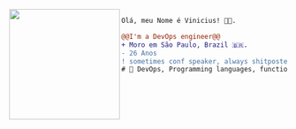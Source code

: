
<img align="left" height="200" src="https://media0.giphy.com/media/v1.Y2lkPTc5MGI3NjExa2puaWQ0Y2xoZWc4OXY5dXI1ZXJ2aHVueWN6aHRsaXJiZjhuamUxMCZlcD12MV9pbnRlcm5hbF9naWZfYnlfaWQmY3Q9Zw/y0XAoHQPmv4CQ/200.webp"/>

```diff
Olá, meu Nome é Vinicius! 👩‍💻.

@@I'm a DevOps engineer@@
+ Moro em São Paulo, Brazil 🇧🇷.
- 26 Anos
! sometimes conf speaker, always shitposter
# 📖 DevOps, Programming languages, functional
```

<Youre doing great>
<Good things will come to you>
<Drink water and stay awesome>

<SECRET GUEST BOOK>
<ooooooooooooooooo>
<ooooooooooooooooo
|2020-08-23
| damn this quarentine for making us unable to gather our friends for some drinks 
| miss ya!
|-- alemedeiros
|2021-06-23
| https://user-images.githubusercontent.com/66042/128732266-55fc8c78-3bd4-4a99-91fb-521e9ceba127.jpeg
| sdds, Aninha! ❤️
|-- nic>
